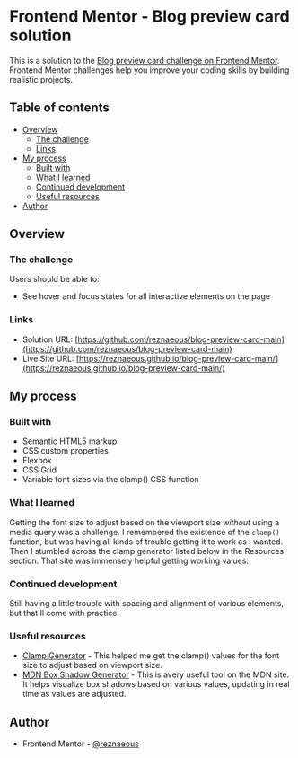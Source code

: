 # Frontend Mentor - Blog preview card solution

This is a solution to the [Blog preview card challenge on Frontend Mentor](https://www.frontendmentor.io/challenges/blog-preview-card-ckPaj01IcS). Frontend Mentor challenges help you improve your coding skills by building realistic projects.

## Table of contents

- [Overview](#overview)
  - [The challenge](#the-challenge)
  - [Links](#links)
- [My process](#my-process)
  - [Built with](#built-with)
  - [What I learned](#what-i-learned)
  - [Continued development](#continued-development)
  - [Useful resources](#useful-resources)
- [Author](#author)

## Overview

### The challenge

Users should be able to:

- See hover and focus states for all interactive elements on the page

### Links

- Solution URL: [https://github.com/reznaeous/blog-preview-card-main](https://github.com/reznaeous/blog-preview-card-main)
- Live Site URL: [https://reznaeous.github.io/blog-preview-card-main/](https://reznaeous.github.io/blog-preview-card-main/)

## My process

### Built with

- Semantic HTML5 markup
- CSS custom properties
- Flexbox
- CSS Grid
- Variable font sizes via the clamp() CSS function

### What I learned

Getting the font size to adjust based on the viewport size _without_ using a
media query was a challenge. I remembered the existence of the `clamp()` function,
but was having all kinds of trouble getting it to work as I wanted. Then I
stumbled across the clamp generator listed below in the Resources section. That
site was immensely helpful getting working values.

### Continued development

Still having a little trouble with spacing and alignment of various elements,
but that'll come with practice.

### Useful resources

- [Clamp Generator](https://www.mcneece.com/clamp-generator/) - This helped me get the clamp() values for the font size to adjust based on viewport size.
- [MDN Box Shadow Generator](https://developer.mozilla.org/en-US/docs/Web/CSS/CSS_backgrounds_and_borders/Box-shadow_generator) - This is avery useful tool on the MDN site. It helps visualize box shadows based on various values, updating in real time as values are adjusted.

## Author

- Frontend Mentor - [@reznaeous](https://www.frontendmentor.io/profile/reznaeous)
